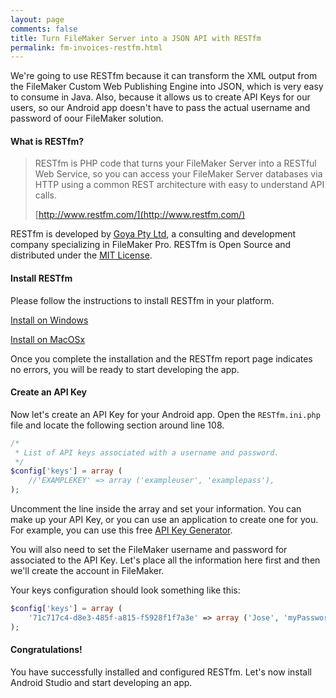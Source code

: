 ```yaml
---
layout: page
comments: false
title: Turn FileMaker Server into a JSON API with RESTfm
permalink: fm-invoices-restfm.html
---
```


We're going to use RESTfm because it can transform the XML output from the FileMaker Custom Web Publishing Engine into JSON, which is very easy to consume in Java. Also, because it allows us to create API Keys for our users, so our Android app doesn't have to pass the actual username and password of oour FileMaker solution.

#### What is RESTfm?

>RESTfm is PHP code that turns your FileMaker Server into a RESTful Web Service, so you can access your FileMaker Server databases via HTTP using a common REST architecture with easy to understand API calls.
>
>[http://www.restfm.com/](http://www.restfm.com/)

RESTfm is developed by [Goya Pty Ltd](http://www.goya.com.au/), a consulting and development company specializing in FileMaker Pro. RESTfm is Open Source and distributed under the [MIT License](https://github.com/GoyaPtyLtd/RESTfm/blob/master/LICENSE).

#### Install RESTfm

Please follow the instructions to install RESTfm in your platform.

[Install on Windows](http://www.restfm.com/restfm-manual/install/quick-install-microsoft-windows)

[Install on MacOSx](http://www.restfm.com/restfm-manual/install/quick-install-apple-os-x)

Once you complete the installation and the RESTfm report page indicates no errors, you will be ready to start developing the app.

#### Create an API Key

Now let's create an API Key for your Android app. Open the `RESTfm.ini.php` file and locate the following section around line 108.

```php
/*
 * List of API keys associated with a username and password.
 */
$config['keys'] = array (
    //'EXAMPLEKEY' => array ('exampleuser', 'examplepass'),
);
```

Uncomment the line inside the array and set your information. You can make up your API Key, or you can use an application to create one for you. For example, you can use this free [API Key Generator](https://codepen.io/corenominal/pen/rxOmMJ). 

You will also need to set the FileMaker username and password for associated to the API Key. Let's place all the information here first and then we'll create the account in FileMaker.

Your keys configuration should look something like this:

```php
$config['keys'] = array (
    '71c717c4-d8e3-485f-a815-f5928f1f7a3e' => array ('Jose', 'myPassword'),
);
```
#### Congratulations!

You have successfully installed and configured RESTfm. Let's now install Android Studio and start developing an app.